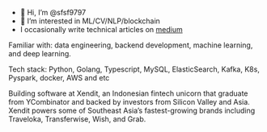 - 👋 Hi, I’m @sfsf9797
- 👀 I’m interested in ML/CV/NLP/blockchain
- I occasionally write technical articles on [medium](https://sekfook97.medium.com/)

Familiar with: data engineering, backend development, machine learning, and deep learning.

Tech stack: Python, Golang, Typescript, MySQL, ElasticSearch, Kafka, K8s, Pyspark, docker, AWS and etc

Building software at Xendit, an Indonesian fintech unicorn that graduate from YCombinator and backed by investors from Silicon Valley and Asia. Xendit powers some of Southeast Asia’s fastest-growing brands including Traveloka, Transferwise, Wish, and Grab.

